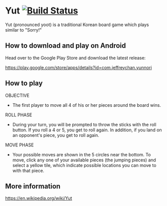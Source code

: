 # Yut [![Build Status](https://travis-ci.org/superjeffreyc/Yut.svg?branch=master)](https://travis-ci.org/superjeffreyc/Yut)


Yut (pronounced yoot) is a traditional Korean board game which plays similar to "Sorry!"

## How to download and play on Android
Head over to the Google Play Store and download the latest release: 

https://play.google.com/store/apps/details?id=com.jeffreychan.yunnori

## How to play

OBJECTIVE

- The first player to move all 4 of his or her pieces around the board wins.

ROLL PHASE

- During your turn, you will be prompted to throw the sticks with the roll button. If you roll a 4 or 5, you get to roll again. In addition, if you land on an opponent's piece, you get to roll again.

MOVE PHASE

- Your possible moves are shown in the 5 circles near the bottom. To move, click any one of your available pieces (the jumping pieces) and select a yellow tile, which indicate possible locations you can move to with that piece.
 
## More information 

https://en.wikipedia.org/wiki/Yut
